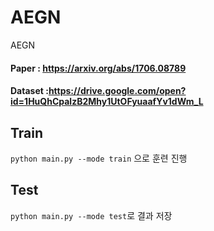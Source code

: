 # AEGN
AEGN

#### Paper : https://arxiv.org/abs/1706.08789


#### Dataset :https://drive.google.com/open?id=1HuQhCpalzB2Mhy1UtOFyuaafYv1dWm_L

## Train 
  `python main.py --mode train` 으로 훈련 진행
  


## Test
  `python main.py --mode test`로 결과 저장
  

